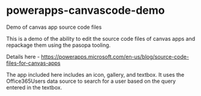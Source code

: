 # powerapps-canvascode-demo
Demo of canvas app source code files

This is a demo of the ability to edit the source code files of canvas apps and repackage them using the pasopa tooling. 

Details here - https://powerapps.microsoft.com/en-us/blog/source-code-files-for-canvas-apps

The app included here includes an icon, gallery, and textbox. It uses the Office365Users data source to search for a user based on the query entered in the textbox.
